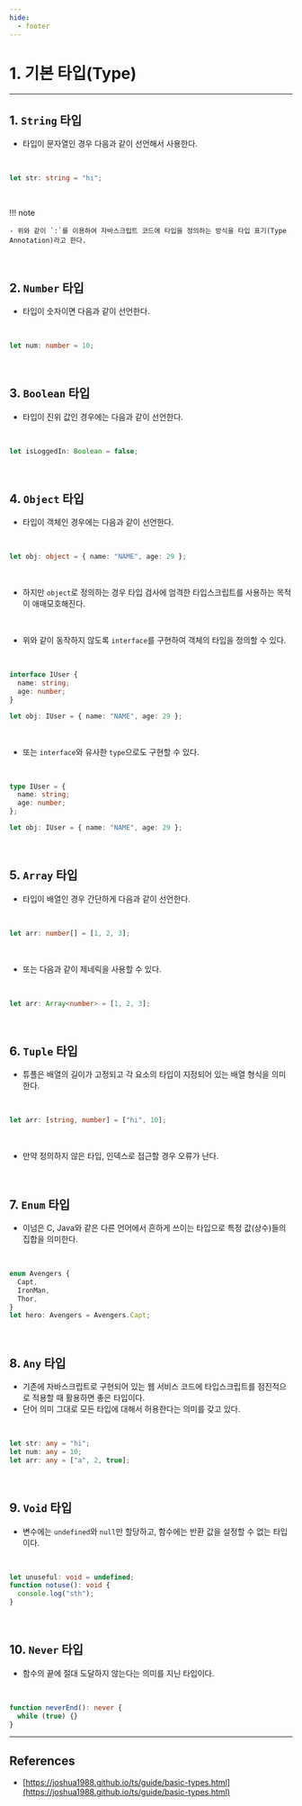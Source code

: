 ```yaml
---
hide:
  - footer
---
```


# 1. 기본 타입(Type)

---

## 1. `String` 타입

- 타입이 문자열인 경우 다음과 같이 선언해서 사용한다.

<br/>

```typescript
let str: string = "hi";
```

<br/>

!!! note

    - 위와 같이 `:`를 이용하여 자바스크립트 코드에 타입을 정의하는 방식을 타입 표기(Type Annotation)라고 한다.

<br/>

## 2. `Number` 타입

- 타입이 숫자이면 다음과 같이 선언한다.

<br/>

```typescript
let num: number = 10;
```

<br/>

## 3. `Boolean` 타입

- 타입이 진위 값인 경우에는 다음과 같이 선언한다.

<br/>

```typescript
let isLoggedIn: Boolean = false;
```

<br/>

## 4. `Object` 타입

- 타입이 객체인 경우에는 다음과 같이 선언한다.

<br/>

```typescript
let obj: object = { name: "NAME", age: 29 };
```

<br/>

- 하지만 `object`로 정의하는 경우 타입 검사에 엄격한 타입스크립트를 사용하는 목적이 애매모호해진다.

<br/>

- 위와 같이 동작하지 않도록 `interface`를 구현하여 객체의 타입을 정의할 수 있다.

<br/>

```typescript
interface IUser {
  name: string;
  age: number;
}

let obj: IUser = { name: "NAME", age: 29 };
```

<br/>

- 또는 `interface`와 유사한 `type`으로도 구현할 수 있다.

<br/>

```typescript
type IUser = {
  name: string;
  age: number;
};

let obj: IUser = { name: "NAME", age: 29 };
```

<br/>

## 5. `Array` 타입

- 타입이 배열인 경우 간단하게 다음과 같이 선언한다.

<br/>

```typescript
let arr: number[] = [1, 2, 3];
```

<br/>

- 또는 다음과 같이 제네릭을 사용할 수 있다.

<br/>

```typescript
let arr: Array<number> = [1, 2, 3];
```

<br/>

## 6. `Tuple` 타입

- 튜플은 배열의 길이가 고정되고 각 요소의 타입이 지정되어 있는 배열 형식을 의미한다.

<br/>

```typescript
let arr: [string, number] = ["hi", 10];
```

<br/>

- 만약 정의하지 않은 타입, 인덱스로 접근할 경우 오류가 난다.

<br/>

## 7. `Enum` 타입

- 이넘은 C, Java와 같은 다른 언어에서 흔하게 쓰이는 타입으로 특정 값(상수)들의 집합을 의미한다.

<br/>

```typescript
enum Avengers {
  Capt,
  IronMan,
  Thor,
}
let hero: Avengers = Avengers.Capt;
```

<br/>

## 8. `Any` 타입

- 기존에 자바스크립트로 구현되어 있는 웹 서비스 코드에 타입스크립트를 점진적으로 적용할 때 활용하면 좋은 타입이다.
- 단어 의미 그대로 모든 타입에 대해서 허용한다는 의미를 갖고 있다.

<br/>

```typescript
let str: any = "hi";
let num: any = 10;
let arr: any = ["a", 2, true];
```

<br/>

## 9. `Void` 타입

- 변수에는 `undefined`와 `null`만 할당하고, 함수에는 반환 값을 설정할 수 없는 타입이다.

<br/>

```typescript
let unuseful: void = undefined;
function notuse(): void {
  console.log("sth");
}
```

<br/>

## 10. `Never` 타입

- 함수의 끝에 절대 도달하지 않는다는 의미를 지닌 타입이다.

<br/>

```typescript
function neverEnd(): never {
  while (true) {}
}
```

---

## References

- [https://joshua1988.github.io/ts/guide/basic-types.html](https://joshua1988.github.io/ts/guide/basic-types.html)
